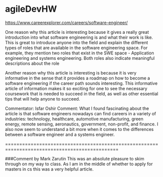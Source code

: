 # agileDevHW

https://www.careerexplorer.com/careers/software-engineer/

One reason why this article is interesting because it gives a really great introduction into what software engineering is and what their work is like. This is great to introduce anyone into the field and explain the different types of roles that are available in the software engineering space. For example, they mention two roles that exist in the SWE space - Application engineering and systems engineering. Both roles also indicate meaningful descriptions about the role

Another reason why this article is interesting is because it is very informative in the sense that it provides a roadmap on how to become a software engineering if the career path sounds interesting. This informative article of information makes it so exciting for one to see the necessary coursework that is needed to succeed in the field, as well as other essential tips that will help anyone to succeed. 


Commentator: Isfar Oshir
Comment: What I found fascinating about the article is that software engineers nowadays can find careers in a variety of industries:  technology, healthcare, automotive manufacturing, green energy, remote sensing, aeronautics, government, non-profit, and finance. I also now seem to understand a bit more when it comes to the differences between a software engineer and a systems engineer.

==============================================================================================

###Comment by Mark Zarutin
This was an absolute pleasure to skim through on my way to class. As I am in the middle of whether to apply for masters in cs this was a very helpful article.

